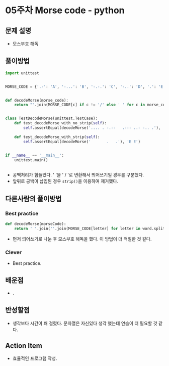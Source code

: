 # 05주차 Morse code - python

## 문제 설명
* 모스부호 해독

## 풀이방법
```python
import unittest


MORSE_CODE = {'.-': 'A', '-...': 'B', '-.-.': 'C', '-..': 'D', '.': 'E', '..-.': 'F', '--.': 'G', '....': 'H', '..': 'I', '.---': 'J', '-.-': 'K', '.-..': 'L', '--': 'M', '-.': 'N', '---': 'O', '.--.': 'P', '--.-': 'Q', '.-.': 'R', '...': 'S', '-': 'T', '..-': 'U', '...-': 'V', '.--': 'W', '-..-': 'X', '-.--': 'Y', '--..': 'Z', '-----': '0', '.----': '1', '..---': '2', '...--': '3', '....-': '4', '.....': '5', '-....': '6', '--...': '7', '---..': '8', '----.': '9', '.-.-.-': '.', '--..--': ',', '..--..': '?', '.----.': "'", '-.-.--': '!', '-..-.': '/', '-.--.': '(', '-.--.-': ')', '.-...': '&', '---...': ':', '-.-.-.': ';', '-...-': '=', '.-.-.': '+', '-....-': '-', '..--.-': '_', '.-..-.': '"', '...-..-': '$', '.--.-.': '@', '...---...': 'SOS'}


def decodeMorse(morse_code):
    return "".join(MORSE_CODE[c] if c != '/' else ' ' for c in morse_code.strip().replace('   ', ' / ').split())


class TestDecodeMorse(unittest.TestCase):
    def test_decodeMorse_with_no_strip(self):
        self.assertEqual(decodeMorse('.... . -.--   .--- ..- -.. .'), 'HEY JUDE')

    def test_decodeMorse_with_strip(self):
        self.assertEqual(decodeMorse('       .   .'), 'E E')


if __name__ == '__main__':
    unittest.main()
    
```
* 공백처리가 힘들었다. '   '을 ' / '로 변환해서 띄어쓰기일 경우를 구분했다.
* 앞뒤로 공백이 삽입된 경우 ```strip()```을 이용하여 제거했다.

## 다른사람의 풀이방법

### Best practice
```python
def decodeMorse(morseCode):
    return ' '.join(''.join(MORSE_CODE[letter] for letter in word.split(' ')) for word in morseCode.strip().split('   '))
```
* 먼저 띄어쓰기로 나눈 후 모스부호 해독을 했다. 이 방법이 더 적절한 것 같다.

### Clever

* Best practice.

## 배운점
* .

## 반성할점
* 생각보다 시간이 꽤 걸렸다. 문자열은 자신있다 생각 했는데 연습이 더 필요할 것 같다.

## Action Item
* 효율적인 프로그램 작성.